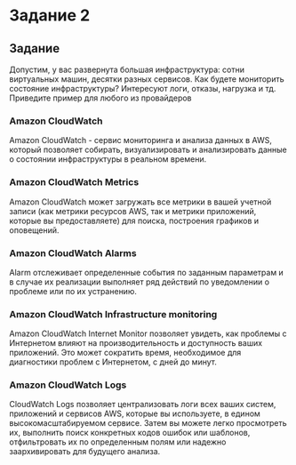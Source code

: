 # Задание 2
## Задание
Допустим, у вас развернута большая инфраструктура: сотни виртуальных машин, десятки разных сервисов. Как будете мониторить состояние инфраструктуры? Интересуют логи, отказы, нагрузка и тд. Приведите пример для любого из провайдеров
### Amazon CloudWatch
Amazon CloudWatch - сервис мониторинга и анализа данных в AWS, который позволяет собирать, визуализировать и анализировать данные о состоянии инфраструктуры в реальном времени.
### Amazon CloudWatch  Metrics
Amazon CloudWatch может загружать все метрики в вашей учетной записи (как метрики ресурсов AWS, так и метрики приложений, которые вы предоставляете) для поиска, построения графиков и оповещений.
### Amazon CloudWatch  Alarms
Alarm отслеживает определенные события по заданным параметрам и в случае их реализации выполняет ряд действий по уведомлении о проблеме или по их устранению.
### Amazon CloudWatch  Infrastructure monitoring
Amazon CloudWatch Internet Monitor позволяет увидеть, как проблемы с Интернетом влияют на производительность и доступность ваших приложений. Это может сократить время, необходимое для диагностики проблем с Интернетом, с дней до минут.
### Amazon CloudWatch Logs
CloudWatch Logs позволяет централизовать логи всех ваших систем, приложений и сервисов AWS, которые вы используете, в едином высокомасштабируемом сервисе. Затем вы можете легко просмотреть их, выполнить поиск конкретных кодов ошибок или шаблонов, отфильтровать их по определенным полям или надежно заархивировать для будущего анализа.
